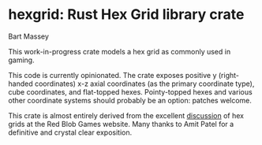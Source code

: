 # hexgrid: Rust Hex Grid library crate
Bart Massey

This work-in-progress crate models a hex grid as commonly
used in gaming.

This code is currently opinionated. The crate exposes
positive y (right-handed coordinates) x-z axial coordinates
(as the primary coordinate type), cube coordinates, and
flat-topped hexes. Pointy-topped hexes and various other
coordinate systems should probably be an option: patches
welcome.

This crate is almost entirely derived from the excellent
[discussion](https://www.redblobgames.com/grids/hexagons/)
of hex grids at the Red Blob Games website. Many thanks to
Amit Patel for a definitive and crystal clear exposition.
